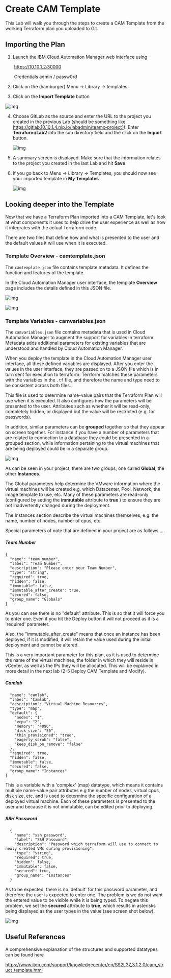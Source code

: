 # Create CAM Template

This Lab will walk you through the steps to create a CAM Template from the working Terraform plan you uploaded to Git.

## Importing the Plan

1. Launch the IBM Cloud Automation Manager web interface using 

   ​	https://10.10.1.2:30000

   ​	Credentials admin / passw0rd

2. Click on the (hamburger) Menu -> Library -> templates

3. Click on the **Import Template** button

![img](../images/cam_template_start.png)

4. Choose GitLab as the source and enter the URL to the project you created in the previous Lab (should be something like https://gitlab.10.10.1.4.nip.io/labadmin/teamx-project1). Enter **Terraform/Lab2** into the sub directory field and the click on the **Import** button.

   ![img](../images/LAB_2-4_A.png)

5. A summary screen is displayed. Make sure that the information relates to the project you created in the last Lab and hit **Save**
   
6. If you go back to Menu -> Library -> Templates, you should now see your imported template in **My Templates**

   ![img](../images/cam_mytemplates.png)

## Looking deeper into the Template

Now that we have a Terraform Plan imported into a CAM Template, let's look at what components it uses to help drive the user experience as well as how it integrates with the actual Terraform code.

There are two files that define how and what is presented to the user and the default values it will use when it is executed.

### Template Overview - camtemplate.json

The `camtemplate.json` file contains template metadata. It defines the function and features of the template.

In the Cloud Automation Manager user interface, the template **Overview** page includes the details defined in this JSON file.

![img](../images/cam_template_overview1.png)

![img](../images/cam_template_overview2.png)


### Template Variables - camvariables.json

The `camvariables.json` file contains metadata that is used in Cloud Automation Manager to augment the support for variables in terraform. Metadata adds additional parameters for existing variables that are understood and handled by Cloud Automation Manager.

When you deploy the template in the Cloud Automation Manager user interface, all these defined variables are displayed. After you enter the values in the user interface, they are passed on to a JSON file which is in turn sent for execution to terraform. Terrform matches these parameters with the variables in the `.tf` file, and therefore the name and type need to be consistent across both files.

This file is used to determine name-value pairs that the Terraform Plan will use when it is executed. It also configures how the parameters will be presented to the user. Attributes such as whether it will be read-only, completely hidden, or displayed but the value will be restricted (e.g. for passwords).

In addition, similar parameters can be **grouped** together so that they appear on screen together. For instance if you have a number of parameters that are related to connection to a database they could be presented in a grouped section, while information pertaining to the virtual machines that are being deployed could be in a separate group.

![img](../images/cam_template_groups.png)

As can be seen in your project, there are two groups, one called **Global**, the other **Instances**. 

The Global parameters help determine the VMware information where the virtual machines will be created e.g. which Datacenter, Pool, Network, the image template to use, etc.  Many of these parameters are read-only (configured by setting the **immutable** attribute to **true** ) to ensure they are not inadvertently changed during the deployment.

The Instances section describe the virtual machines themselves, e.g. the name, number of nodes, number of cpus, etc.

Special parameters of note that are defined in your project are as follows ....

##### Team Number

	{
	  "name": "team_number",
	  "label": "Team Number",
	  "description": "Please enter your Team Number",
	  "type": "string",
	  "required": true,
	  "hidden": false,
	  "immutable": false,
	  "immutable_after_create": true,
	  "secured": false,
	  "group_name": "Globals"
	}
As you can see there is no "default" attribute. This is so that it will force you to enter one. Even if you hit the Deploy button it will not proceed as it is a 'required' parameter.

Also, the "immutable_after_create" means that once an instance has been deployed, if it is modified, it will retain the value used during the initial deployment and cannot be altered. 

This is a very important parameter for this plan, as it is used to determine the name of the virtual machines, the folder in which they will reside in vCenter, as well as the IPs they will be allocated. This will be explained in more detail in the next lab (2-5 Deploy CAM Template and Modify).

##### Camlab

      "name": "camlab",
      "label": "Camlab",
      "description": "Virtual Machine Resources",
      "type": "map",
      "default": {
        "nodes": "1",
        "vcpu": "2",
        "memory": "4096",
        "disk_size": "50",
        "thin_provisioned": "true",
        "eagerly_scrub": "false",
        "keep_disk_on_remove": "false"
      },
      "required": true,
      "hidden": false,
      "immutable": false,
      "secured": false,
      "group_name": "Instances"
    }
This is a variable with a 'complex' (map) datatype, which means it contains multiple name-value pair attributes e.g the number of nodes, virtual cpus, disk size, etc. and is used to determine the specific configuration of a deployed virtual machine. Each of these parameters is presented to the user and because it is not immutable, can be edited prior to deploying.

##### SSH Password

      {
        "name": "ssh_password",
        "label": "SSH Password",
        "description": "Password which terraform will use to connect to newly created VMs during provisioning",
        "type": "string",
        "required": true,
        "hidden": false,
        "immutable": false,
        "secured": true,
        "group_name": "Instances"
      }
As to be expected, there is no 'default' for this password parameter, and therefore the user is expected to enter one. The problem is we do not want the entered value to be visible while it is being typed. To negate this problem, we set the **secured** attribute to **true**, which results in asterisks being displayed as the user types in the value (see screen shot below).

![img](../images/cam_template_ssh.png)



## Useful References

A comprehensive explanation of the structures and supported datatypes can be found here 

<https://www.ibm.com/support/knowledgecenter/en/SS2L37_3.1.2.0/cam_struct_template.html>

